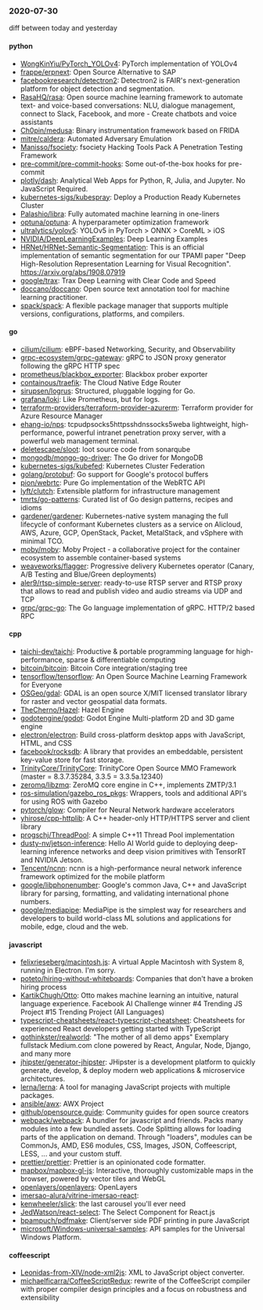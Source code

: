 ### 2020-07-30
diff between today and yesterday

#### python
* [WongKinYiu/PyTorch_YOLOv4](https://github.com/WongKinYiu/PyTorch_YOLOv4): PyTorch implementation of YOLOv4
* [frappe/erpnext](https://github.com/frappe/erpnext): Open Source Alternative to SAP
* [facebookresearch/detectron2](https://github.com/facebookresearch/detectron2): Detectron2 is FAIR's next-generation platform for object detection and segmentation.
* [RasaHQ/rasa](https://github.com/RasaHQ/rasa):  Open source machine learning framework to automate text- and voice-based conversations: NLU, dialogue management, connect to Slack, Facebook, and more - Create chatbots and voice assistants
* [Ch0pin/medusa](https://github.com/Ch0pin/medusa): Binary instrumentation framework based on FRIDA
* [mitre/caldera](https://github.com/mitre/caldera): Automated Adversary Emulation
* [Manisso/fsociety](https://github.com/Manisso/fsociety): fsociety Hacking Tools Pack  A Penetration Testing Framework
* [pre-commit/pre-commit-hooks](https://github.com/pre-commit/pre-commit-hooks): Some out-of-the-box hooks for pre-commit
* [plotly/dash](https://github.com/plotly/dash): Analytical Web Apps for Python, R, Julia, and Jupyter. No JavaScript Required.
* [kubernetes-sigs/kubespray](https://github.com/kubernetes-sigs/kubespray): Deploy a Production Ready Kubernetes Cluster
* [Palashio/libra](https://github.com/Palashio/libra): Fully automated machine learning in one-liners
* [optuna/optuna](https://github.com/optuna/optuna): A hyperparameter optimization framework
* [ultralytics/yolov5](https://github.com/ultralytics/yolov5): YOLOv5 in PyTorch > ONNX > CoreML > iOS
* [NVIDIA/DeepLearningExamples](https://github.com/NVIDIA/DeepLearningExamples): Deep Learning Examples
* [HRNet/HRNet-Semantic-Segmentation](https://github.com/HRNet/HRNet-Semantic-Segmentation): This is an official implementation of semantic segmentation for our TPAMI paper "Deep High-Resolution Representation Learning for Visual Recognition". https://arxiv.org/abs/1908.07919
* [google/trax](https://github.com/google/trax): Trax  Deep Learning with Clear Code and Speed
* [doccano/doccano](https://github.com/doccano/doccano): Open source text annotation tool for machine learning practitioner.
* [spack/spack](https://github.com/spack/spack): A flexible package manager that supports multiple versions, configurations, platforms, and compilers.

#### go
* [cilium/cilium](https://github.com/cilium/cilium): eBPF-based Networking, Security, and Observability
* [grpc-ecosystem/grpc-gateway](https://github.com/grpc-ecosystem/grpc-gateway): gRPC to JSON proxy generator following the gRPC HTTP spec
* [prometheus/blackbox_exporter](https://github.com/prometheus/blackbox_exporter): Blackbox prober exporter
* [containous/traefik](https://github.com/containous/traefik): The Cloud Native Edge Router
* [sirupsen/logrus](https://github.com/sirupsen/logrus): Structured, pluggable logging for Go.
* [grafana/loki](https://github.com/grafana/loki): Like Prometheus, but for logs.
* [terraform-providers/terraform-provider-azurerm](https://github.com/terraform-providers/terraform-provider-azurerm): Terraform provider for Azure Resource Manager
* [ehang-io/nps](https://github.com/ehang-io/nps): tcpudpsocks5httpsshdnssocks5weba lightweight, high-performance, powerful intranet penetration proxy server, with a powerful web management terminal.
* [deletescape/sloot](https://github.com/deletescape/sloot): loot source code from sonarqube
* [mongodb/mongo-go-driver](https://github.com/mongodb/mongo-go-driver): The Go driver for MongoDB
* [kubernetes-sigs/kubefed](https://github.com/kubernetes-sigs/kubefed): Kubernetes Cluster Federation
* [golang/protobuf](https://github.com/golang/protobuf): Go support for Google's protocol buffers
* [pion/webrtc](https://github.com/pion/webrtc): Pure Go implementation of the WebRTC API
* [lyft/clutch](https://github.com/lyft/clutch): Extensible platform for infrastructure management
* [tmrts/go-patterns](https://github.com/tmrts/go-patterns): Curated list of Go design patterns, recipes and idioms
* [gardener/gardener](https://github.com/gardener/gardener): Kubernetes-native system managing the full lifecycle of conformant Kubernetes clusters as a service on Alicloud, AWS, Azure, GCP, OpenStack, Packet, MetalStack, and vSphere with minimal TCO.
* [moby/moby](https://github.com/moby/moby): Moby Project - a collaborative project for the container ecosystem to assemble container-based systems
* [weaveworks/flagger](https://github.com/weaveworks/flagger): Progressive delivery Kubernetes operator (Canary, A/B Testing and Blue/Green deployments)
* [aler9/rtsp-simple-server](https://github.com/aler9/rtsp-simple-server): ready-to-use RTSP server and RTSP proxy that allows to read and publish video and audio streams via UDP and TCP
* [grpc/grpc-go](https://github.com/grpc/grpc-go): The Go language implementation of gRPC. HTTP/2 based RPC

#### cpp
* [taichi-dev/taichi](https://github.com/taichi-dev/taichi): Productive & portable programming language for high-performance, sparse & differentiable computing
* [bitcoin/bitcoin](https://github.com/bitcoin/bitcoin): Bitcoin Core integration/staging tree
* [tensorflow/tensorflow](https://github.com/tensorflow/tensorflow): An Open Source Machine Learning Framework for Everyone
* [OSGeo/gdal](https://github.com/OSGeo/gdal): GDAL is an open source X/MIT licensed translator library for raster and vector geospatial data formats.
* [TheCherno/Hazel](https://github.com/TheCherno/Hazel): Hazel Engine
* [godotengine/godot](https://github.com/godotengine/godot): Godot Engine  Multi-platform 2D and 3D game engine
* [electron/electron](https://github.com/electron/electron): Build cross-platform desktop apps with JavaScript, HTML, and CSS
* [facebook/rocksdb](https://github.com/facebook/rocksdb): A library that provides an embeddable, persistent key-value store for fast storage.
* [TrinityCore/TrinityCore](https://github.com/TrinityCore/TrinityCore): TrinityCore Open Source MMO Framework (master = 8.3.7.35284, 3.3.5 = 3.3.5a.12340)
* [zeromq/libzmq](https://github.com/zeromq/libzmq): ZeroMQ core engine in C++, implements ZMTP/3.1
* [ros-simulation/gazebo_ros_pkgs](https://github.com/ros-simulation/gazebo_ros_pkgs): Wrappers, tools and additional API's for using ROS with Gazebo
* [pytorch/glow](https://github.com/pytorch/glow): Compiler for Neural Network hardware accelerators
* [yhirose/cpp-httplib](https://github.com/yhirose/cpp-httplib): A C++ header-only HTTP/HTTPS server and client library
* [progschj/ThreadPool](https://github.com/progschj/ThreadPool): A simple C++11 Thread Pool implementation
* [dusty-nv/jetson-inference](https://github.com/dusty-nv/jetson-inference): Hello AI World guide to deploying deep-learning inference networks and deep vision primitives with TensorRT and NVIDIA Jetson.
* [Tencent/ncnn](https://github.com/Tencent/ncnn): ncnn is a high-performance neural network inference framework optimized for the mobile platform
* [google/libphonenumber](https://github.com/google/libphonenumber): Google's common Java, C++ and JavaScript library for parsing, formatting, and validating international phone numbers.
* [google/mediapipe](https://github.com/google/mediapipe): MediaPipe is the simplest way for researchers and developers to build world-class ML solutions and applications for mobile, edge, cloud and the web.

#### javascript
* [felixrieseberg/macintosh.js](https://github.com/felixrieseberg/macintosh.js): A virtual Apple Macintosh with System 8, running in Electron. I'm sorry.
* [poteto/hiring-without-whiteboards](https://github.com/poteto/hiring-without-whiteboards):  Companies that don't have a broken hiring process
* [KartikChugh/Otto](https://github.com/KartikChugh/Otto): Otto makes machine learning an intuitive, natural language experience. Facebook AI Challenge winner  #4 Trending JS Project  #15 Trending Project (All Languages)
* [typescript-cheatsheets/react-typescript-cheatsheet](https://github.com/typescript-cheatsheets/react-typescript-cheatsheet): Cheatsheets for experienced React developers getting started with TypeScript
* [gothinkster/realworld](https://github.com/gothinkster/realworld): "The mother of all demo apps"  Exemplary fullstack Medium.com clone powered by React, Angular, Node, Django, and many more 
* [jhipster/generator-jhipster](https://github.com/jhipster/generator-jhipster): JHipster is a development platform to quickly generate, develop, & deploy modern web applications & microservice architectures.
* [lerna/lerna](https://github.com/lerna/lerna):  A tool for managing JavaScript projects with multiple packages.
* [ansible/awx](https://github.com/ansible/awx): AWX Project
* [github/opensource.guide](https://github.com/github/opensource.guide):  Community guides for open source creators
* [webpack/webpack](https://github.com/webpack/webpack): A bundler for javascript and friends. Packs many modules into a few bundled assets. Code Splitting allows for loading parts of the application on demand. Through "loaders", modules can be CommonJs, AMD, ES6 modules, CSS, Images, JSON, Coffeescript, LESS, ... and your custom stuff.
* [prettier/prettier](https://github.com/prettier/prettier): Prettier is an opinionated code formatter.
* [mapbox/mapbox-gl-js](https://github.com/mapbox/mapbox-gl-js): Interactive, thoroughly customizable maps in the browser, powered by vector tiles and WebGL
* [openlayers/openlayers](https://github.com/openlayers/openlayers): OpenLayers
* [imersao-alura/vitrine-imersao-react](https://github.com/imersao-alura/vitrine-imersao-react): 
* [kenwheeler/slick](https://github.com/kenwheeler/slick): the last carousel you'll ever need
* [JedWatson/react-select](https://github.com/JedWatson/react-select): The Select Component for React.js
* [bpampuch/pdfmake](https://github.com/bpampuch/pdfmake): Client/server side PDF printing in pure JavaScript
* [microsoft/Windows-universal-samples](https://github.com/microsoft/Windows-universal-samples): API samples for the Universal Windows Platform.

#### coffeescript
* [Leonidas-from-XIV/node-xml2js](https://github.com/Leonidas-from-XIV/node-xml2js): XML to JavaScript object converter.
* [michaelficarra/CoffeeScriptRedux](https://github.com/michaelficarra/CoffeeScriptRedux):  rewrite of the CoffeeScript compiler with proper compiler design principles and a focus on robustness and extensibility
